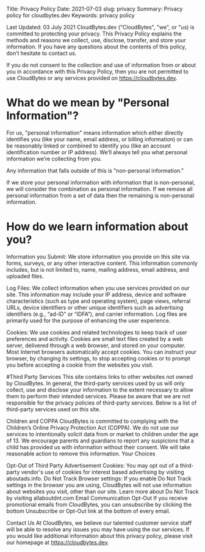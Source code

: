 Title: Privacy Policy
Date: 2021-07-03
slug: privacy
Summary: Privacy policy for cloudbytes.dev
Keywords: privacy policy

Last Updated: 03 July 2021
CloudBytes.dev ("CloudBytes", "we", or "us) is committed to protecting your privacy. This Privacy Policy explains the methods and reasons we collect, use, disclose, transfer, and store your information. If you have any questions about the contents of this policy, don’t hesitate to contact us.

If you do not consent to the collection and use of information from or about you in accordance with this Privacy Policy, then you are not permitted to use CloudBytes or any services provided on https://cloudbytes.dev.

# What do we mean by "Personal Information"?
For us, "personal information" means information which either directly identifies you (like your name, email address, or billing information) or can be reasonably linked or combined to identify you (like an account identification number or IP address). We’ll always tell you what personal information we’re collecting from you.

Any information that falls outside of this is "non-personal information."

If we store your personal information with information that is non-personal, we will consider the combination as personal information. If we remove all personal information from a set of data then the remaining is non-personal information.


# How do we learn information about you?

Information you Submit: We store information you provide on this site via forms, surveys, or any other interactive content. This information commonly includes, but is not limited to, name, mailing address, email address, and uploaded files.

Log Files: We collect information when you use services provided on our site. This information may include your IP address, device and software characteristics (such as type and operating system), page views, referral URLs, device identifiers or other unique identifiers such as advertising identifiers (e.g., “ad-ID” or “IDFA”), and carrier information. Log files are primarily used for the purpose of enhancing the user experience.

Cookies: We use cookies and related technologies to keep track of user preferences and activity. Cookies are small text files created by a web server, delivered through a web browser, and stored on your computer. Most Internet browsers automatically accept cookies. You can instruct your browser, by changing its settings, to stop accepting cookies or to prompt you before accepting a cookie from the websites you visit.
    
#Third Party Services
This site contains links to other websites not owned by CloudBytes. In general, the third-party services used by us will only collect, use and disclose your information to the extent necessary to allow them to perform their intended services. Please be aware that we are not responsible for the privacy policies of third-party services. Below is a list of third-party services used on this site.

Children and COPPA
CloudBytes is committed to complying with the Children’s Online Privacy Protection Act (COPPA). We do not use our services to intentionally solicit data from or market to children under the age of 13. We encourage parents and guardians to report any suspicions that a child has provided us with information without their consent. We will take reasonable action to remove this information.
Your Choices

Opt-Out of Third Party Advertisement Cookies: You may opt out of a third-party vendor's use of cookies for interest based advertising by visiting aboutads.info. Do Not Track Browser settings: If you enable Do Not Track settings in the browser you are using, CloudBytes will not use information about websites you visit, other than our site. Learn more about Do Not Track by visiting allaboutdnt.com Email Communication Opt-Out If you receive promotional emails from CloudBytes, you can unsubscribe by clicking the bottom Unsubscribe or Opt-Out link at the bottom of every email.

Contact Us
At CloudBytes, we believe our talented customer service staff will be able to resolve any issues you may have using the our services. If you would like additional information about this privacy policy, please visit our homepage at https://cloudbytes.dev.